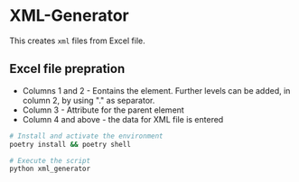 # XML-Generator

This creates `xml` files from Excel file.

## Excel file prepration

- Columns 1 and 2 - Eontains the element. Further levels can be added, in column 2, by using "." as separator. 
- Column 3 - Attribute for the parent element
- Column 4 and above - the data for XML file is entered

```sh
# Install and activate the environment 
poetry install && poetry shell

# Execute the script
python xml_generator

```

